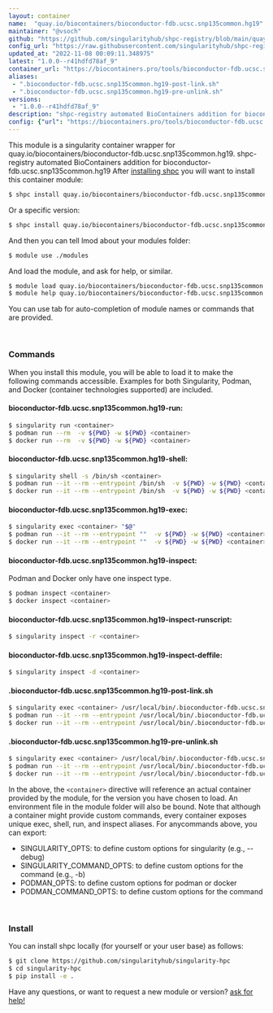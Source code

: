 ```yaml
---
layout: container
name:  "quay.io/biocontainers/bioconductor-fdb.ucsc.snp135common.hg19"
maintainer: "@vsoch"
github: "https://github.com/singularityhub/shpc-registry/blob/main/quay.io/biocontainers/bioconductor-fdb.ucsc.snp135common.hg19/container.yaml"
config_url: "https://raw.githubusercontent.com/singularityhub/shpc-registry/main/quay.io/biocontainers/bioconductor-fdb.ucsc.snp135common.hg19/container.yaml"
updated_at: "2022-11-08 00:09:11.348975"
latest: "1.0.0--r41hdfd78af_9"
container_url: "https://biocontainers.pro/tools/bioconductor-fdb.ucsc.snp135common.hg19"
aliases:
 - ".bioconductor-fdb.ucsc.snp135common.hg19-post-link.sh"
 - ".bioconductor-fdb.ucsc.snp135common.hg19-pre-unlink.sh"
versions:
 - "1.0.0--r41hdfd78af_9"
description: "shpc-registry automated BioContainers addition for bioconductor-fdb.ucsc.snp135common.hg19"
config: {"url": "https://biocontainers.pro/tools/bioconductor-fdb.ucsc.snp135common.hg19", "maintainer": "@vsoch", "description": "shpc-registry automated BioContainers addition for bioconductor-fdb.ucsc.snp135common.hg19", "latest": {"1.0.0--r41hdfd78af_9": "sha256:780422840664c5a2daa3f9fed1a1042e6443a34861db5eb769b849215dd5b3da"}, "tags": {"1.0.0--r41hdfd78af_9": "sha256:780422840664c5a2daa3f9fed1a1042e6443a34861db5eb769b849215dd5b3da"}, "docker": "quay.io/biocontainers/bioconductor-fdb.ucsc.snp135common.hg19", "aliases": {".bioconductor-fdb.ucsc.snp135common.hg19-post-link.sh": "/usr/local/bin/.bioconductor-fdb.ucsc.snp135common.hg19-post-link.sh", ".bioconductor-fdb.ucsc.snp135common.hg19-pre-unlink.sh": "/usr/local/bin/.bioconductor-fdb.ucsc.snp135common.hg19-pre-unlink.sh"}}
---
```


This module is a singularity container wrapper for quay.io/biocontainers/bioconductor-fdb.ucsc.snp135common.hg19.
shpc-registry automated BioContainers addition for bioconductor-fdb.ucsc.snp135common.hg19
After [installing shpc](#install) you will want to install this container module:


```bash
$ shpc install quay.io/biocontainers/bioconductor-fdb.ucsc.snp135common.hg19
```

Or a specific version:

```bash
$ shpc install quay.io/biocontainers/bioconductor-fdb.ucsc.snp135common.hg19:1.0.0--r41hdfd78af_9
```

And then you can tell lmod about your modules folder:

```bash
$ module use ./modules
```

And load the module, and ask for help, or similar.

```bash
$ module load quay.io/biocontainers/bioconductor-fdb.ucsc.snp135common.hg19/1.0.0--r41hdfd78af_9
$ module help quay.io/biocontainers/bioconductor-fdb.ucsc.snp135common.hg19/1.0.0--r41hdfd78af_9
```

You can use tab for auto-completion of module names or commands that are provided.

<br>

### Commands

When you install this module, you will be able to load it to make the following commands accessible.
Examples for both Singularity, Podman, and Docker (container technologies supported) are included.

#### bioconductor-fdb.ucsc.snp135common.hg19-run:

```bash
$ singularity run <container>
$ podman run --rm  -v ${PWD} -w ${PWD} <container>
$ docker run --rm  -v ${PWD} -w ${PWD} <container>
```

#### bioconductor-fdb.ucsc.snp135common.hg19-shell:

```bash
$ singularity shell -s /bin/sh <container>
$ podman run --it --rm --entrypoint /bin/sh  -v ${PWD} -w ${PWD} <container>
$ docker run --it --rm --entrypoint /bin/sh  -v ${PWD} -w ${PWD} <container>
```

#### bioconductor-fdb.ucsc.snp135common.hg19-exec:

```bash
$ singularity exec <container> "$@"
$ podman run --it --rm --entrypoint ""  -v ${PWD} -w ${PWD} <container> "$@"
$ docker run --it --rm --entrypoint ""  -v ${PWD} -w ${PWD} <container> "$@"
```

#### bioconductor-fdb.ucsc.snp135common.hg19-inspect:

Podman and Docker only have one inspect type.

```bash
$ podman inspect <container>
$ docker inspect <container>
```

#### bioconductor-fdb.ucsc.snp135common.hg19-inspect-runscript:

```bash
$ singularity inspect -r <container>
```

#### bioconductor-fdb.ucsc.snp135common.hg19-inspect-deffile:

```bash
$ singularity inspect -d <container>
```


#### .bioconductor-fdb.ucsc.snp135common.hg19-post-link.sh

```bash
$ singularity exec <container> /usr/local/bin/.bioconductor-fdb.ucsc.snp135common.hg19-post-link.sh
$ podman run --it --rm --entrypoint /usr/local/bin/.bioconductor-fdb.ucsc.snp135common.hg19-post-link.sh   -v ${PWD} -w ${PWD} <container> -c " $@"
$ docker run --it --rm --entrypoint /usr/local/bin/.bioconductor-fdb.ucsc.snp135common.hg19-post-link.sh   -v ${PWD} -w ${PWD} <container> -c " $@"
```


#### .bioconductor-fdb.ucsc.snp135common.hg19-pre-unlink.sh

```bash
$ singularity exec <container> /usr/local/bin/.bioconductor-fdb.ucsc.snp135common.hg19-pre-unlink.sh
$ podman run --it --rm --entrypoint /usr/local/bin/.bioconductor-fdb.ucsc.snp135common.hg19-pre-unlink.sh   -v ${PWD} -w ${PWD} <container> -c " $@"
$ docker run --it --rm --entrypoint /usr/local/bin/.bioconductor-fdb.ucsc.snp135common.hg19-pre-unlink.sh   -v ${PWD} -w ${PWD} <container> -c " $@"
```



In the above, the `<container>` directive will reference an actual container provided
by the module, for the version you have chosen to load. An environment file in the
module folder will also be bound. Note that although a container
might provide custom commands, every container exposes unique exec, shell, run, and
inspect aliases. For anycommands above, you can export:

 - SINGULARITY_OPTS: to define custom options for singularity (e.g., --debug)
 - SINGULARITY_COMMAND_OPTS: to define custom options for the command (e.g., -b)
 - PODMAN_OPTS: to define custom options for podman or docker
 - PODMAN_COMMAND_OPTS: to define custom options for the command

<br>

### Install

You can install shpc locally (for yourself or your user base) as follows:

```bash
$ git clone https://github.com/singularityhub/singularity-hpc
$ cd singularity-hpc
$ pip install -e .
```

Have any questions, or want to request a new module or version? [ask for help!](https://github.com/singularityhub/singularity-hpc/issues)